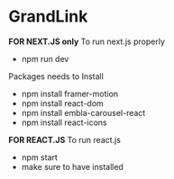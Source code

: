 # GrandLink
**FOR NEXT.JS only**
To run next.js properly
- npm run dev

Packages needs to Install
- npm install framer-motion
- npm install react-dom
- npm install embla-carousel-react
- npm install react-icons

**FOR REACT.JS**
To run react.js
- npm start
- make sure to have installed 
